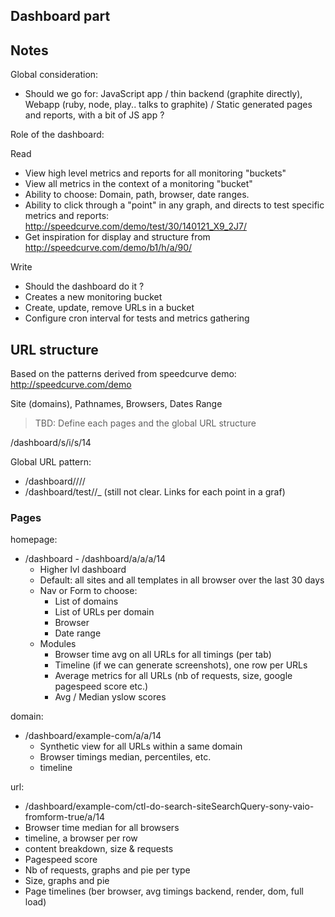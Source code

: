 ## Dashboard part

## Notes

Global consideration:

- Should we go for: JavaScript app / thin backend (graphite directly),
  Webapp (ruby, node, play.. talks to graphite) / Static generated pages
  and reports, with a bit of JS app ?

Role of the dashboard:

Read

- View high level metrics and reports for all monitoring "buckets"
- View all metrics in the context of a monitoring "bucket"
- Ability to choose: Domain, path, browser, date ranges.
- Ability to click through a "point" in any graph, and directs to test
  specific metrics and reports: http://speedcurve.com/demo/test/30/140121_X9_2J7/
- Get inspiration for display and structure from
  http://speedcurve.com/demo/b1/h/a/90/

Write

- Should the dashboard do it ?
- Creates a new monitoring bucket
- Create, update, remove URLs in a bucket
- Configure cron interval for tests and metrics gathering

## URL structure

Based on the patterns derived from speedcurve demo: http://speedcurve.com/demo

Site (domains), Pathnames, Browsers, Dates Range

> TBD: Define each pages and the global URL structure

/dashboard/s/i/s/14

Global URL pattern:

- /dashboard/<domain>/<pathname>/<browser>/<time>
- /dashboard/test/<year>/<date>_<id> (still not clear. Links for each point in a graf)


### Pages

homepage:

- /dashboard - /dashboard/a/a/a/14
  - Higher lvl dashboard
  - Default: all sites and all templates in all browser over the last 30 days
  - Nav or Form to choose:
    - List of domains
    - List of URLs per domain
    - Browser
    - Date range
  - Modules
  	- Browser time avg on all URLs for all timings (per tab)
  	- Timeline (if we can generate screenshots), one row per URLs
  	- Average metrics for all URLs (nb of requests, size, google pagespeed score etc.)
  	- Avg / Median yslow scores

domain:

- /dashboard/example-com/a/a/14
  - Synthetic view for all URLs within a same domain
  - Browser timings median, percentiles, etc.
  - timeline

url:

-  /dashboard/example-com/ctl-do-search-siteSearchQuery-sony-vaio-fromform-true/a/14
  - Browser time median for all browsers
  - timeline, a browser per row
  - content breakdown, size & requests
  - Pagespeed score
  - Nb of requests, graphs and pie per type
  - Size, graphs and pie
  - Page timelines (ber browser, avg timings backend, render, dom, full load)
